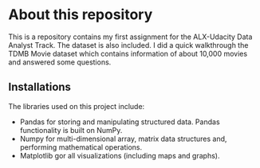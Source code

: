 # About this repository

This is a repository contains my first assignment for the ALX-Udacity Data Analyst Track. The dataset is also included. I did a quick walkthrough the TDMB Movie dataset which contains information of about 10,000 movies and answered some questions.

## Installations

The libraries used on this project include:

- Pandas for storing and manipulating structured data. Pandas functionality is built on NumPy.
- Numpy for multi-dimensional array, matrix data structures and, performing mathematical operations.
- Matplotlib gor all visualizations (including maps and graphs).
